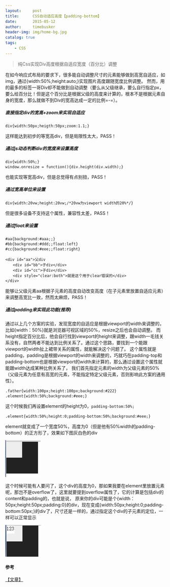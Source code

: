 ```yaml
---
layout:     post
title:      CSS自动适应高度【padding-bottom】
date:       2015-05-12
author:     timebusker
header-img: img/home-bg.jpg
catalog: true
tags:
    - CSS
---
```


> 纯Css实现Div高度根据自适应宽度（百分比）调整

在如今响应式布局的要求下，很多能自动调整尺寸的元素能够做到高宽自适应，如img，通过{width:50%;height:auto;}实现图片高度跟随宽度比例调整。
然而，用的最多的标签一哥Div却不能做到自动调整（要么从父级继承，要么自行指定px，要么给百分比！但是这个百分比是根据父级的高度来计算的，根本不是根据元素自身的宽度，那么就做不到Div的宽高达成一定的比例=-=）。


##### 直接指定div的宽高+zoom来实现自适应

```
div{width:50px;heigth:50px;zoom:1.1;}
```

这样能达到初步的等宽高div，但是局限性太大，PASS！

##### 通过js动态判断div的宽度来设置高度

```
div{width:50%;}
window.onresize = function(){div.height(div.width);}
```

也能实现等宽高div，但是总觉得有点别扭，PASS！

##### 通过宽高单位来设置

```
div{width:20vw;height:20vw;/*20vw为viewport width的20%*/}
```

但是很多设备不支持这个属性，兼容性太差，PASS！

##### 通过float来设置

```
#aa{background:#aaa;;}
#bb{background:#ddd;;float:left} 
#cc{background:#eee;;float:right}

<div id="aa">父div 
　　<div id="bb">子div</div> 
　　<div id="cc">子div</div> 
　　<div style="clear:both">就是这个用于clear错误的</div>
</div>
```

能够让父级元素aa根据子元素的高度自动改变高度（在子元素里放置自适应元素）来调整高宽比一致，然而太麻烦，PASS！

##### 通过padding来实现此功能(推荐)

通过以上几个方案的实验，发现宽度的自适应是根据viewport的width来调整的，比如{width：50%}就是浏览器可视区域的50%，resize之后也会自动调整。
而height指定百分比后，他会自行找到viewport的height来调整，跟width一毛钱关系没有，自然两者不能达到比例关系了。通过这个思路，要找到一个能跟viewport的width扯上裙带关系的属性，就能解决这个问题了。
这个属性就是padding，padding是根据viewport的width来调整的，巧就巧在padding-top和padding-bottom也是根据viewport的width来计算的，那么通过设置这个属性就能跟width达成某种比例关系了，
我们首先指定元素的width为父级元素的50%（父级元素为任意有高宽的元素，不能指定特定父级元素，否则影响此方案的通用性）。

```
.father{width:100px;height:100px;background:#222}
.element{width:50%;background:#eee;}
```

这个时候我们再设置element的height为0，`padding-bottom:50%;`

```
.element{width:50%;height:0;padding-bottom:50%;background:#eee;}
```

element就变成了一个宽度50%，高度为0（但是他有50%width的padding-bottom）的正方形了，效果如下图灰白色的div

![image](img/older/css/css-padding.jpg)  

这个时候可能有人要问了，这个div的高度为0，那如果我要在element里放置元素呢，那岂不是overflow了，这里就要提到overflow属性了，它的计算是包括div的content和padding的，也就是说，
原来你的div可能是个{width：50px;height:50px;padding:0}的div，现在变成{width:50px;height:0;padding-bottom:50px;}的div了，尺寸还是一样的，通过指定这个div的子元素的定位，一样可以正常显示

![image](img/older/css/css-padding1.jpg)  

#### 参考
[【文章】](http://zihua.li/2013/12/keep-height-relevant-to-width-using-css/)